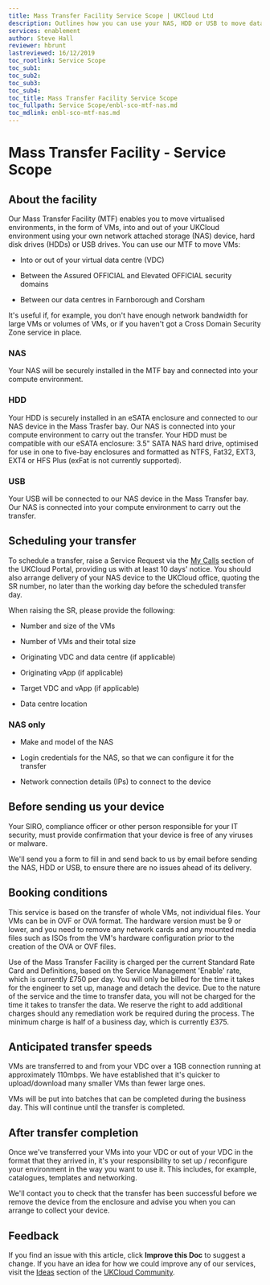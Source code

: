 ```yaml
---
title: Mass Transfer Facility Service Scope | UKCloud Ltd
description: Outlines how you can use your NAS, HDD or USB to move data into your compute environment
services: enablement
author: Steve Hall
reviewer: hbrunt
lastreviewed: 16/12/2019
toc_rootlink: Service Scope
toc_sub1: 
toc_sub2:
toc_sub3:
toc_sub4:
toc_title: Mass Transfer Facility Service Scope
toc_fullpath: Service Scope/enbl-sco-mtf-nas.md
toc_mdlink: enbl-sco-mtf-nas.md
---
```


# Mass Transfer Facility - Service Scope

## About the facility

Our Mass Transfer Facility (MTF) enables you to move virtualised environments, in the form of VMs, into and out of your UKCloud environment using your own network attached storage (NAS) device, hard disk drives (HDDs) or USB drives. You can use our MTF to move VMs:

- Into or out of your virtual data centre (VDC)

- Between the Assured OFFICIAL and Elevated OFFICIAL security domains

- Between our data centres in Farnborough and Corsham

It's useful if, for example, you don't have enough network bandwidth for large VMs or volumes of VMs, or if you haven't got a Cross Domain Security Zone service in place.

### NAS

Your NAS will be securely installed in the MTF bay and connected into your compute environment.

### HDD

Your HDD is securely installed in an eSATA enclosure and connected to our NAS device in the Mass Trasfer bay. Our NAS is connected into your compute environment to carry out the transfer. Your HDD must be compatible with our eSATA enclosure: 3.5" SATA NAS hard drive, optimised for use in one to five-bay enclosures and formatted as NTFS, Fat32, EXT3, EXT4 or HFS Plus (exFat is not currently supported).

### USB

Your USB will be connected to our NAS device in the Mass Transfer bay. Our NAS is connected into your compute environment to carry out the transfer.

## Scheduling your transfer

To schedule a transfer, raise a Service Request via the [My Calls](https://portal.skyscapecloud.com/support/ivanti) section of the UKCloud Portal, providing us with at least 10 days' notice. You should also arrange delivery of your NAS device to the UKCloud office, quoting the SR number, no later than the working day before the scheduled transfer day.

When raising the SR, please provide the following:

- Number and size of the VMs

- Number of VMs and their total size

- Originating VDC and data centre (if applicable)

- Originating vApp (if applicable)

- Target VDC and vApp (if applicable)

- Data centre location

### NAS only

- Make and model of the NAS

- Login credentials for the NAS, so that we can configure it for the transfer

- Network connection details (IPs) to connect to the device

## Before sending us your device

Your SIRO, compliance officer or other person responsible for your IT security, must provide confirmation that your device is free of any viruses or malware.

We'll send you a form to fill in and send back to us by email before sending the NAS, HDD or USB, to ensure there are no issues ahead of its delivery.

## Booking conditions

This service is based on the transfer of whole VMs, not individual files. Your VMs can be in OVF or OVA format. The hardware version must be 9 or lower, and you need to remove any network cards and any mounted media files such as ISOs from the VM's hardware configuration prior to the creation of the OVA or OVF files.

Use of the Mass Transfer Facility is charged per the current Standard Rate Card and Definitions, based on the Service Management 'Enable' rate, which is currently £750 per day. You will only be billed for the time it takes for the engineer to set up, manage and detach the device. Due to the nature of the service and the time to transfer data, you will not be charged for the time it takes to transfer the data. We reserve the right to add additional charges should any remediation work be required during the process. The minimum charge is half of a business day, which is currently £375.

## Anticipated transfer speeds

VMs are transferred to and from your VDC over a 1GB connection running at approximately 110mbps. We have established that it's quicker to upload/download many smaller VMs than fewer large ones.

VMs will be put into batches that can be completed during the business day. This will continue until the transfer is completed.

## After transfer completion

Once we've transferred your VMs into your VDC or out of your VDC in the format that they arrived in, it's your responsibility to set up / reconfigure your environment in the way you want to use it. This includes, for example, catalogues, templates and networking.

We'll contact you to check that the transfer has been successful before we remove the device from the enclosure and advise you when you can arrange to collect your device.

## Feedback

If you find an issue with this article, click **Improve this Doc** to suggest a change. If you have an idea for how we could improve any of our services, visit the [Ideas](https://community.ukcloud.com/ideas) section of the [UKCloud Community](https://community.ukcloud.com).
